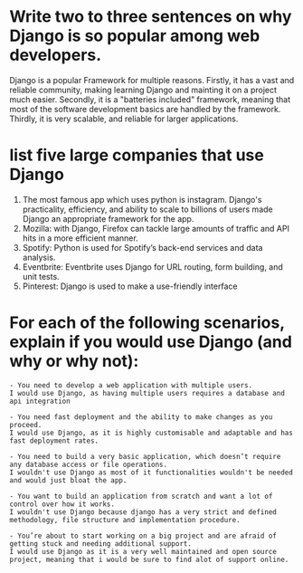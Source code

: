 # Write two to three sentences on why Django is so popular among web developers.

Django is a popular Framework for multiple reasons. Firstly, it has a vast and reliable community, making learning Django and mainting it on a project much easier. Secondly, it is a "batteries included" framework, meaning that most of the software development basics are handled by the framework. Thirdly, it is very scalable, and reliable for larger applications.

# list five large companies that use Django

1. The most famous app which uses python is instagram. Django's practicality, efficiency, and ability to scale to billions of users made Django an appropriate framework for the app.
2. Mozilla: with Django, Firefox can tackle large amounts of traffic and API hits in a more efficient manner. 
3. Spotify: Python is used for Spotify’s back-end services and data analysis. 
4. Eventbrite: Eventbrite uses Django for URL routing, form building, and unit tests.
5. Pinterest: Django is used to make a use-friendly interface

# For each of the following scenarios, explain if you would use Django (and why or why not):

    - You need to develop a web application with multiple users.
    I would use Django, as having multiple users requires a database and api integration

    - You need fast deployment and the ability to make changes as you proceed.
    I would use Django, as it is highly customisable and adaptable and has fast deployment rates.

    - You need to build a very basic application, which doesn’t require any database access or file operations.
    I wouldn't use Django as most of it functionalities wouldn't be needed and would just bloat the app.

    - You want to build an application from scratch and want a lot of control over how it works.
    I wouldn't use Django because django has a very strict and defined methodology, file structure and implementation procedure.

    - You’re about to start working on a big project and are afraid of getting stuck and needing additional support.
    I would use Django as it is a very well maintained and open source project, meaning that i would be sure to find alot of support online.
